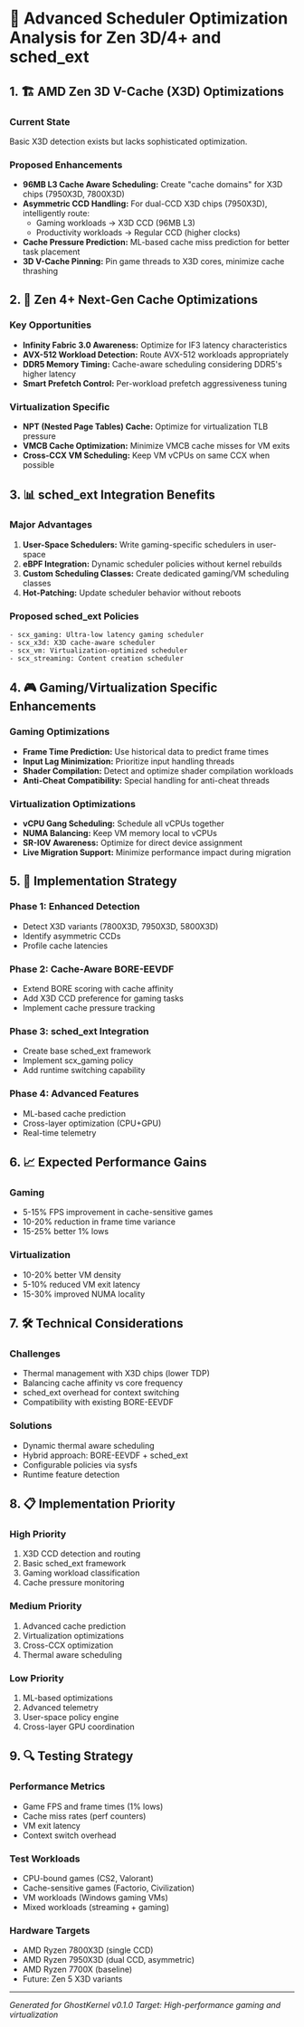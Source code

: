 # 🎯 Advanced Scheduler Optimization Analysis for Zen 3D/4+ and sched_ext

## 1. 🏗️ AMD Zen 3D V-Cache (X3D) Optimizations

### Current State
Basic X3D detection exists but lacks sophisticated optimization.

### Proposed Enhancements
- **96MB L3 Cache Aware Scheduling:** Create "cache domains" for X3D chips (7950X3D, 7800X3D)
- **Asymmetric CCD Handling:** For dual-CCD X3D chips (7950X3D), intelligently route:
  - Gaming workloads → X3D CCD (96MB L3)
  - Productivity workloads → Regular CCD (higher clocks)
- **Cache Pressure Prediction:** ML-based cache miss prediction for better task placement
- **3D V-Cache Pinning:** Pin game threads to X3D cores, minimize cache thrashing

## 2. 🚀 Zen 4+ Next-Gen Cache Optimizations

### Key Opportunities
- **Infinity Fabric 3.0 Awareness:** Optimize for IF3 latency characteristics
- **AVX-512 Workload Detection:** Route AVX-512 workloads appropriately
- **DDR5 Memory Timing:** Cache-aware scheduling considering DDR5's higher latency
- **Smart Prefetch Control:** Per-workload prefetch aggressiveness tuning

### Virtualization Specific
- **NPT (Nested Page Tables) Cache:** Optimize for virtualization TLB pressure
- **VMCB Cache Optimization:** Minimize VMCB cache misses for VM exits
- **Cross-CCX VM Scheduling:** Keep VM vCPUs on same CCX when possible

## 3. 📊 sched_ext Integration Benefits

### Major Advantages
1. **User-Space Schedulers:** Write gaming-specific schedulers in user-space
2. **eBPF Integration:** Dynamic scheduler policies without kernel rebuilds
3. **Custom Scheduling Classes:** Create dedicated gaming/VM scheduling classes
4. **Hot-Patching:** Update scheduler behavior without reboots

### Proposed sched_ext Policies
```
- scx_gaming: Ultra-low latency gaming scheduler
- scx_x3d: X3D cache-aware scheduler
- scx_vm: Virtualization-optimized scheduler
- scx_streaming: Content creation scheduler
```

## 4. 🎮 Gaming/Virtualization Specific Enhancements

### Gaming Optimizations
- **Frame Time Prediction:** Use historical data to predict frame times
- **Input Lag Minimization:** Prioritize input handling threads
- **Shader Compilation:** Detect and optimize shader compilation workloads
- **Anti-Cheat Compatibility:** Special handling for anti-cheat threads

### Virtualization Optimizations
- **vCPU Gang Scheduling:** Schedule all vCPUs together
- **NUMA Balancing:** Keep VM memory local to vCPUs
- **SR-IOV Awareness:** Optimize for direct device assignment
- **Live Migration Support:** Minimize performance impact during migration

## 5. 🔧 Implementation Strategy

### Phase 1: Enhanced Detection
- Detect X3D variants (7800X3D, 7950X3D, 5800X3D)
- Identify asymmetric CCDs
- Profile cache latencies

### Phase 2: Cache-Aware BORE-EEVDF
- Extend BORE scoring with cache affinity
- Add X3D CCD preference for gaming tasks
- Implement cache pressure tracking

### Phase 3: sched_ext Integration
- Create base sched_ext framework
- Implement scx_gaming policy
- Add runtime switching capability

### Phase 4: Advanced Features
- ML-based cache prediction
- Cross-layer optimization (CPU+GPU)
- Real-time telemetry

## 6. 📈 Expected Performance Gains

### Gaming
- 5-15% FPS improvement in cache-sensitive games
- 10-20% reduction in frame time variance
- 15-25% better 1% lows

### Virtualization
- 10-20% better VM density
- 5-10% reduced VM exit latency
- 15-30% improved NUMA locality

## 7. 🛠️ Technical Considerations

### Challenges
- Thermal management with X3D chips (lower TDP)
- Balancing cache affinity vs core frequency
- sched_ext overhead for context switching
- Compatibility with existing BORE-EEVDF

### Solutions
- Dynamic thermal aware scheduling
- Hybrid approach: BORE-EEVDF + sched_ext
- Configurable policies via sysfs
- Runtime feature detection

## 8. 📋 Implementation Priority

### High Priority
1. X3D CCD detection and routing
2. Basic sched_ext framework
3. Gaming workload classification
4. Cache pressure monitoring

### Medium Priority
1. Advanced cache prediction
2. Virtualization optimizations
3. Cross-CCX optimization
4. Thermal aware scheduling

### Low Priority
1. ML-based optimizations
2. Advanced telemetry
3. User-space policy engine
4. Cross-layer GPU coordination

## 9. 🔍 Testing Strategy

### Performance Metrics
- Game FPS and frame times (1% lows)
- Cache miss rates (perf counters)
- VM exit latency
- Context switch overhead

### Test Workloads
- CPU-bound games (CS2, Valorant)
- Cache-sensitive games (Factorio, Civilization)
- VM workloads (Windows gaming VMs)
- Mixed workloads (streaming + gaming)

### Hardware Targets
- AMD Ryzen 7800X3D (single CCD)
- AMD Ryzen 7950X3D (dual CCD, asymmetric)
- AMD Ryzen 7700X (baseline)
- Future: Zen 5 X3D variants

---
*Generated for GhostKernel v0.1.0*
*Target: High-performance gaming and virtualization*